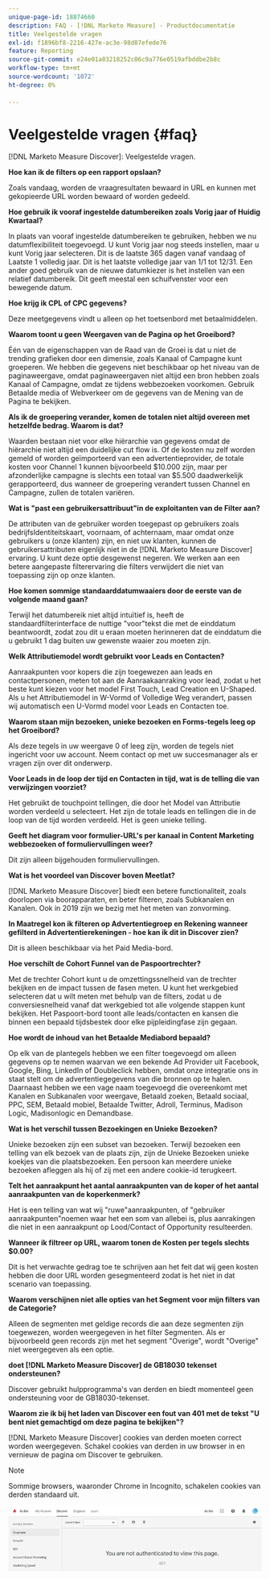 ```yaml
---
unique-page-id: 18874660
description: FAQ - [!DNL Marketo Measure] - Productdocumentatie
title: Veelgestelde vragen
exl-id: f1896bf8-2216-427e-ac3e-98d87efede76
feature: Reporting
source-git-commit: e24e01a03218252c06c9a776e0519afbddbe2b8c
workflow-type: tm+mt
source-wordcount: '1072'
ht-degree: 0%

---
```


# Veelgestelde vragen {#faq}

[!DNL Marketo Measure Discover]: Veelgestelde vragen.

**Hoe kan ik de filters op een rapport opslaan?**

Zoals vandaag, worden de vraagresultaten bewaard in URL en kunnen met gekopieerde URL worden bewaard of worden gedeeld.

**Hoe gebruik ik vooraf ingestelde datumbereiken zoals Vorig jaar of Huidig Kwartaal?**

In plaats van vooraf ingestelde datumbereiken te gebruiken, hebben we nu datumflexibiliteit toegevoegd. U kunt Vorig jaar nog steeds instellen, maar u kunt Vorig jaar selecteren. Dit is de laatste 365 dagen vanaf vandaag of Laatste 1 volledig jaar. Dit is het laatste volledige jaar van 1/1 tot 12/31. Een ander goed gebruik van de nieuwe datumkiezer is het instellen van een relatief datumbereik. Dit geeft meestal een schuifvenster voor een bewegende datum.

**Hoe krijg ik CPL of CPC gegevens?**

Deze meetgegevens vindt u alleen op het toetsenbord met betaalmiddelen.

**Waarom toont u geen Weergaven van de Pagina op het Groeibord?**

Één van de eigenschappen van de Raad van de Groei is dat u niet de trending grafieken door een dimensie, zoals Kanaal of Campagne kunt groeperen. We hebben die gegevens niet beschikbaar op het niveau van de paginaweergave, omdat paginaweergaven niet altijd een bron hebben zoals Kanaal of Campagne, omdat ze tijdens webbezoeken voorkomen. Gebruik Betaalde media of Webverkeer om de gegevens van de Mening van de Pagina te bekijken.

**Als ik de groepering verander, komen de totalen niet altijd overeen met hetzelfde bedrag. Waarom is dat?**

Waarden bestaan niet voor elke hiërarchie van gegevens omdat de hiërarchie niet altijd een duidelijke cut flow is. Of de kosten nu zelf worden gemeld of worden geïmporteerd van een advertentieprovider, de totale kosten voor Channel 1 kunnen bijvoorbeeld $10.000 zijn, maar per afzonderlijke campagne is slechts een totaal van $5.500 daadwerkelijk gerapporteerd, dus wanneer de groepering verandert tussen Channel en Campagne, zullen de totalen variëren.

**Wat is &quot;past een gebruikersattribuut&quot;in de exploitanten van de Filter aan?**

De attributen van de gebruiker worden toegepast op gebruikers zoals bedrijfsIdentiteitskaart, voornaam, of achternaam, maar omdat onze gebruikers u (onze klanten) zijn, en niet uw klanten, kunnen de gebruikersattributen eigenlijk niet in de [!DNL Marketo Measure Discover] ervaring. U kunt deze optie desgewenst negeren. We werken aan een betere aangepaste filterervaring die filters verwijdert die niet van toepassing zijn op onze klanten.

**Hoe komen sommige standaarddatumwaaiers door de eerste van de volgende maand gaan?**

Terwijl het datumbereik niet altijd intuïtief is, heeft de standaardfilterinterface de nuttige &quot;voor&quot;tekst die met de einddatum beantwoordt, zodat zou dit u eraan moeten herinneren dat de einddatum die u gebruikt 1 dag buiten uw gewenste waaier zou moeten zijn.

**Welk Attributiemodel wordt gebruikt voor Leads en Contacten?**

Aanraakpunten voor kopers die zijn toegewezen aan leads en contactpersonen, meten tot aan de Aanraakaanraking voor lead, zodat u het beste kunt kiezen voor het model First Touch, Lead Creation en U-Shaped. Als u het Attributiemodel in W-Vormd of Volledige Weg verandert, passen wij automatisch een U-Vormd model voor Leads en Contacten toe.

**Waarom staan mijn bezoeken, unieke bezoeken en Forms-tegels leeg op het Groeibord?**

Als deze tegels in uw weergave 0 of leeg zijn, worden de tegels niet ingericht voor uw account. Neem contact op met uw succesmanager als er vragen zijn over dit onderwerp.

**Voor Leads in de loop der tijd en Contacten in tijd, wat is de telling die van verwijzingen voorziet?**

Het gebruikt de touchpoint tellingen, die door het Model van Attributie worden verdeeld u selecteert. Het zijn de totale leads en tellingen die in de loop van de tijd worden verdeeld. Het is geen unieke telling.

**Geeft het diagram voor formulier-URL&#39;s per kanaal in Content Marketing webbezoeken of formuliervullingen weer?**

Dit zijn alleen bijgehouden formuliervullingen.

**Wat is het voordeel van Discover boven Meetlat?**

[!DNL Marketo Measure Discover] biedt een betere functionaliteit, zoals doorlopen via boorapparaten, en beter filteren, zoals Subkanalen en Kanalen. Ook in 2019 zijn we bezig met het meten van zonvorming.

**In Maatregel kon ik filteren op Advertentiegroep en Rekening wanneer gefilterd in Advertentierekeningen - hoe kan ik dit in Discover zien?**

Dit is alleen beschikbaar via het Paid Media-bord.

**Hoe verschilt de Cohort Funnel van de Paspoortrechter?**

Met de trechter Cohort kunt u de omzettingssnelheid van de trechter bekijken en de impact tussen de fasen meten. U kunt het werkgebied selecteren dat u wilt meten met behulp van de filters, zodat u de conversiesnelheid vanaf dat werkgebied tot alle volgende stappen kunt bekijken. Het Paspoort-bord toont alle leads/contacten en kansen die binnen een bepaald tijdsbestek door elke pijpleidingfase zijn gegaan.

**Hoe wordt de inhoud van het Betaalde Mediabord bepaald?**

Op elk van de plantegels hebben we een filter toegevoegd om alleen gegevens op te nemen waarvan we een bekende Ad Provider uit Facebook, Google, Bing, LinkedIn of Doubleclick hebben, omdat onze integratie ons in staat stelt om de advertentiegegevens van die bronnen op te halen. Daarnaast hebben we een vage naam toegevoegd die overeenkomt met Kanalen en Subkanalen voor weergave, Betaald zoeken, Betaald sociaal, PPC, SEM, Betaald mobiel, Betaalde Twitter, Adroll, Terminus, Madison Logic, Madisonlogic en Demandbase.

**Wat is het verschil tussen Bezoekingen en Unieke Bezoeken?**

Unieke bezoeken zijn een subset van bezoeken. Terwijl bezoeken een telling van elk bezoek van de plaats zijn, zijn de Unieke Bezoeken unieke koekjes van die plaatsbezoeken. Een persoon kan meerdere unieke bezoeken afleggen als hij of zij met een andere cookie-id terugkeert.

**Telt het aanraakpunt het aantal aanraakpunten van de koper of het aantal aanraakpunten van de koperkenmerk?**

Het is een telling van wat wij &quot;ruwe&quot;aanraakpunten, of &quot;gebruiker aanraakpunten&quot;noemen waar het een som van allebei is, plus aanrakingen die niet in een aanraakpunt op Lood/Contact of Opportunity resulteerden.

**Wanneer ik filtreer op URL, waarom tonen de Kosten per tegels slechts $0.00?**

Dit is het verwachte gedrag toe te schrijven aan het feit dat wij geen kosten hebben die door URL worden gesegmenteerd zodat is het niet in dat scenario van toepassing.

**Waarom verschijnen niet alle opties van het Segment voor mijn filters van de Categorie?**

Alleen de segmenten met geldige records die aan deze segmenten zijn toegewezen, worden weergegeven in het filter Segmenten. Als er bijvoorbeeld geen records zijn met het segment &quot;Overige&quot;, wordt &quot;Overige&quot; niet weergegeven als een optie.

**doet [!DNL Marketo Measure Discover] de GB18030 tekenset ondersteunen?**

Discover gebruikt hulpprogramma&#39;s van derden en biedt momenteel geen ondersteuning voor de GB18030-tekenset.

**Waarom zie ik bij het laden van Discover een fout van 401 met de tekst &quot;U bent niet gemachtigd om deze pagina te bekijken&quot;?**

[!DNL Marketo Measure Discover] cookies van derden moeten correct worden weergegeven. Schakel cookies van derden in uw browser in en vernieuw de pagina om Discover te gebruiken.

>[!NOTE]
>
>Sommige browsers, waaronder Chrome in Incognito, schakelen cookies van derden standaard uit.

![](assets/faq-1.png)